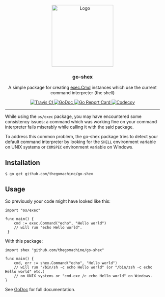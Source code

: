 <p align="center">
    <img src="https://user-images.githubusercontent.com/8983173/41920404-f4baf4e2-7960-11e8-8880-6b54bcef12e2.png" alt="Logo" width="200" height="200" />
</p>
<h3 align="center">go-shex</h3>
<p align="center">A simple package for creating <a href="https://golang.org/pkg/os/exec/#Cmd">exec.Cmd</a> instances which use the current command interpreter (the shell)</p>
<p align="center">
    <a href="https://travis-ci.org/thegomachine/go-shex">
        <img src="https://travis-ci.org/thegomachine/go-shex.svg?branch=master" alt="Travis CI">
    </a>
    <a href="https://godoc.org/github.com/thegomachine/go-shex">
        <img src="https://godoc.org/github.com/thegomachine/go-shex?status.svg" alt="GoDoc">
    </a>
    <a href="https://goreportcard.com/report/thegomachine/go-shex">
        <img src="https://goreportcard.com/badge/github.com/thegomachine/go-shex" alt="Go Report Card">
    </a>
    <a href="https://codecov.io/gh/thegomachine/go-shex/branch/master">
        <img src="https://codecov.io/gh/thegomachine/go-shex/branch/master/graph/badge.svg" alt="Codecov">
    </a>
</p>

---

While using the `os/exec` package, you may have encountered some consistency issues:
a command which was working fine on your command interpreter fails miserably while calling it
with the said package.

To address this common problem, the go-shex package tries to detect your default command
interpreter by looking for the `SHELL` environment variable on UNIX systems or `COMSPEC` environment variable
on Windows.

## Installation

```bash
$ go get github.com/thegomachine/go-shex
```

## Usage

So previously your code might have looked like this:

```golang
import "os/exec"

func main() {
    cmd := exec.Command("echo", "Hello world")
    // will run "echo Hello world".
 }
```

With this package:

```golang
import shex "github.com/thegomachine/go-shex"

func main() {
    cmd, err := shex.Command("echo", "Hello world")
    // will run "/bin/sh -c echo Hello world" (or "/bin/zsh -c echo Hello world" etc.)
    // on UNIX systems or "cmd.exe /c echo Hello world" on Windows.
}
```

See [GoDoc](https://godoc.org/github.com/thegomachine/go-shex) for full documentation.